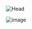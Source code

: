![Head](https://github.com/AlexandrosLiaskos/AlexandrosLiaskos/assets/128935863/3e052711-75a0-4b58-a5c4-376d5aedfb44)

![image](https://github.com/user-attachments/assets/4d43e18b-971c-49d0-9916-84b48b16fcc9)
